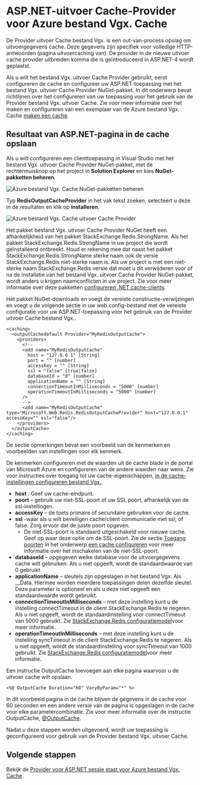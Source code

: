 <properties
    pageTitle="Cache ASP.NET-uitvoer Cache Provider"
    description="Leer hoe u ASP.NET pagina-uitvoer met Azure bestand Vgx. Cache in cache"
    services="redis-cache"
    documentationCenter="na"
    authors="steved0x"
    manager="douge"
    editor="tysonn" />
<tags
    ms.service="cache"
    ms.devlang="na"
    ms.topic="article"
    ms.tgt_pltfrm="cache-redis"
    ms.workload="tbd"
    ms.date="09/27/2016"
    ms.author="sdanie" />

# <a name="aspnet-output-cache-provider-for-azure-redis-cache"></a>ASP.NET-uitvoer Cache-Provider voor Azure bestand Vgx. Cache

De Provider uitvoer Cache bestand Vgx. is een out-van-process opslag om uitvoergegevens cache. Deze gegevens zijn specifiek voor volledige HTTP-antwoorden (pagina uitvoercaching van). De provider in de nieuwe uitvoer cache provider uitbreiden komma die is geïntroduceerd in ASP.NET-4 wordt geplaatst.

Als u wilt het bestand Vgx. uitvoer Cache Provider gebruikt, eerst configureren de cache en configureer uw ASP.NET-toepassing met het bestand Vgx. uitvoer Cache Provider NuGet-pakket. In dit onderwerp bevat richtlijnen over het configureren van uw toepassing voor het gebruik van de Provider bestand Vgx. uitvoer Cache. Zie voor meer informatie over het maken en configureren van een exemplaar van de Azure bestand Vgx. Cache [maken een cache](cache-dotnet-how-to-use-azure-redis-cache.md#create-a-cache).

## <a name="store-aspnet-page-output-in-the-cache"></a>Resultaat van ASP.NET-pagina in de cache opslaan

Als u wilt configureren een clienttoepassing in Visual Studio met het bestand Vgx. uitvoer Cache Provider NuGet-pakket, met de rechtermuisknop op het project in **Solution Explorer** en kies **NuGet-pakketten beheren**.

![Azure bestand Vgx. Cache NuGet-pakketten beheren](./media/cache-aspnet-output-cache-provider/redis-cache-manage-nuget-menu.png)

Typ **RedisOutputCacheProvider** in het vak tekst zoeken, selecteert u deze in de resultaten en klik op **installeren**.

![Azure bestand Vgx. Cache uitvoer Cache Provider](./media/cache-aspnet-output-cache-provider/redis-cache-page-output-provider.png)

Het pakket bestand Vgx. uitvoer Cache Provider NuGet heeft een afhankelijkheid van het pakket StackExchange.Redis.StrongName. Als het pakket StackExchange.Redis.StrongName in uw project die wordt geïnstalleerd ontbreekt. Houd er rekening mee dat naast het pakket StackExchange.Redis.StrongName sterke naam ook de versie StackExchange.Redis niet-sterke naam is. Als uw project is met een niet-sterke naam StackExchange.Redis versie dat moet u dit verwijderen voor of na de installatie van het bestand Vgx. uitvoer Cache Provider NuGet-pakket, wordt anders u krijgen naamconflicten in uw project. Zie voor meer informatie over deze pakketten [configureren .NET cache-clients](cache-dotnet-how-to-use-azure-redis-cache.md#configure-the-cache-clients).

Het pakket NuGet-downloads en voegt de vereiste constructie-verwijzingen en voegt u de volgende sectie in uw web.config-bestand met de vereiste configuratie voor uw ASP.NET-toepassing voor het gebruik van de Provider uitvoer Cache bestand Vgx..

    <caching>
      <outputCachedefault Provider="MyRedisOutputCache">
        <providers>
          <!--
          <add name="MyRedisOutputCache"
            host = "127.0.0.1" [String]
            port = "" [number]
            accessKey = "" [String]
            ssl = "false" [true|false]
            databaseId = "0" [number]
            applicationName = "" [String]
            connectionTimeoutInMilliseconds = "5000" [number]
            operationTimeoutInMilliseconds = "5000" [number]
          />
          -->
          <add name="MyRedisOutputCache" type="Microsoft.Web.Redis.RedisOutputCacheProvider" host="127.0.0.1" accessKey="" ssl="false"/>
        </providers>
      </outputCache>
    </caching>

De sectie opmerkingen bevat een voorbeeld van de kenmerken en voorbeelden van instellingen voor elk kenmerk.

De kenmerken configureren met de waarden uit de cache blade in de portal van Microsoft Azure en configureren van de andere waarden naar wens. Zie voor instructies over toegang tot uw cache-eigenschappen, [in de cache-instellingen configureren bestand Vgx.](cache-configure.md#configure-redis-cache-settings).

-   **host** : Geef uw cache-eindpunt.
-   **poort** – gebruik uw niet-SSL-poort of uw SSL poort, afhankelijk van de ssl-instellingen.
-   **accessKey** – de toets primaire of secundaire gebruiken voor de cache.
-   **ssl** -waar als u wilt beveiligen cache/client communicatie met ssl; of false. Zorg ervoor dat de juiste poort opgeven.
    -   De niet-SSL-poort is standaard uitgeschakeld voor nieuwe cache. Geef op waar deze optie om de SSL-poort. Zie de sectie [Toegang poorten](cache-configure.md#access-ports) in het onderwerp [een cache configureren](cache-configure.md) voor meer informatie over het inschakelen van de niet-SSL-poort.
-   **databaseId** – opgegeven welke database voor de uitvoergegevens cache wilt gebruiken. Als u niet opgeeft, wordt de standaardwaarde van 0 gebruikt.
-   **applicationName** – sleutels zijn opgeslagen in het bestand Vgx. Als <AppName>_<SessionId>_Data. Hiermee worden meerdere toepassingen delen dezelfde sleutel. Deze parameter is optioneel en als u deze niet opgeeft een standaardwaarde wordt gebruikt.
-   **connectionTimeoutInMilliseconds** – met deze instelling kunt u de instelling connectTimeout in de client StackExchange.Redis te negeren. Als u niet opgeeft, wordt de standaardinstelling voor connectTimeout van 5000 gebruikt. Zie [StackExchange.Redis configuratiemodel](http://go.microsoft.com/fwlink/?LinkId=398705)voor meer informatie.
-   **operationTimeoutInMilliseconds** – met deze instelling kunt u de instelling syncTimeout in de client StackExchange.Redis te negeren. Als u niet opgeeft, wordt de standaardinstelling voor syncTimeout van 1000 gebruikt. Zie [StackExchange.Redis configuratiemodel](http://go.microsoft.com/fwlink/?LinkId=398705)voor meer informatie.

Een instructie OutputCache toevoegen aan elke pagina waarvoor u de uitvoer cache wilt opslaan.

    <%@ OutputCache Duration="60" VaryByParam="*" %>

In dit voorbeeld pagina in de cache blijven de gegevens in de cache voor 60 seconden en een andere versie van de pagina is opgeslagen in de cache voor elke parametercombinatie. Zie voor meer informatie over de instructie OutputCache, [@OutputCache](http://go.microsoft.com/fwlink/?linkid=320837).

Nadat u deze stappen worden uitgevoerd, wordt uw toepassing is geconfigureerd voor gebruik van de Provider bestand Vgx. uitvoer Cache.

## <a name="next-steps"></a>Volgende stappen

Bekijk de [Provider voor ASP.NET sessie staat voor Azure bestand Vgx. Cache](cache-aspnet-session-state-provider.md).
